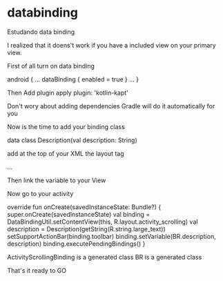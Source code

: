 # databinding
Estudando data binding

I realized that it doens't work if you have a included view on your primary view.

First of all turn on data binding

android {
  ...
  dataBinding {
        enabled = true
    }
    ...
}

Then Add plugin
apply plugin: 'kotlin-kapt'

Don't wory about adding dependencies Gradle will do it automatically for you

Now is the time to add your binding class

data class Description(val description: String)

add at the top of your XML the layout tag

<layout xmlns:android="http://schemas.android.com/apk/res/android">
    <variable
      name="description"
      type="com.estudos.rendell.kotlinestudos.feature.Description" />
  ...
</layout>

Then link the variable to your View

<TextView
  android:layout_width="wrap_content"
  android:layout_height="wrap_content"
  android:text="@{description.description}" />
  
Now go to your activity
  
override fun onCreate(savedInstanceState: Bundle?) {
    super.onCreate(savedInstanceState)
    val binding = DataBindingUtil.setContentView<ActivityScrollingBinding>(this, R.layout.activity_scrolling)
    val description = Description(getString(R.string.large_text))
    setSupportActionBar(binding.toolbar)
    binding.setVariable(BR.description, description)
    binding.executePendingBindings()
}
  
  ActivityScrollingBinding is a generated class
  BR is a generated class
  
  That's it ready to GO
